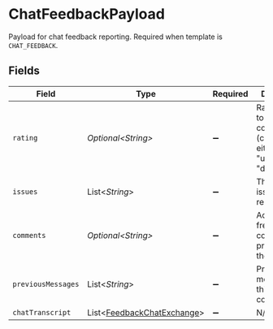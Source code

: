 # ChatFeedbackPayload

Payload for chat feedback reporting. Required when template is `CHAT_FEEDBACK`.


## Fields

| Field                                                                          | Type                                                                           | Required                                                                       | Description                                                                    |
| ------------------------------------------------------------------------------ | ------------------------------------------------------------------------------ | ------------------------------------------------------------------------------ | ------------------------------------------------------------------------------ |
| `rating`                                                                       | *Optional\<String>*                                                            | :heavy_minus_sign:                                                             | Rating given to the conversation (currently either "upvoted" or "downvoted").  |
| `issues`                                                                       | List\<*String*>                                                                | :heavy_minus_sign:                                                             | The type(s) of issue being reported.                                           |
| `comments`                                                                     | *Optional\<String>*                                                            | :heavy_minus_sign:                                                             | Additional freeform comments provided by the reporter.                         |
| `previousMessages`                                                             | List\<*String*>                                                                | :heavy_minus_sign:                                                             | Previous messages in this conversation.                                        |
| `chatTranscript`                                                               | List\<[FeedbackChatExchange](../../models/components/FeedbackChatExchange.md)> | :heavy_minus_sign:                                                             | N/A                                                                            |